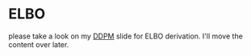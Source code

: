# ELBO
please take a look on my [DDPM](https://github.com/Aidenzich/road-to-master/blob/main/studies/cv/diffusion/assets/DDPM_v3.pdf) slide for ELBO derivation.
I'll move the content over later.
